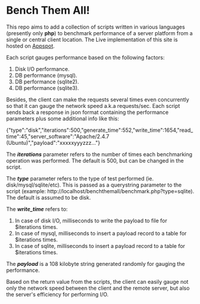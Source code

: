Bench Them All!
===============

This repo aims to add a collection of scripts written in various languages (presently only **php**) to benchmark performance of a server platform from a single or central client location. The Live implementation of this site is hosted on <a href="http://hostmetric.appspot.com/">Appspot</a>.

Each script gauges performance based on the following factors:

1. Disk I/O performance.
2. DB performance (mysql).
3. DB performance (sqlite2).
4. DB performance (sqlite3).

Besides, the client can make the requests several times even concurrently so that it can gauge the network speed a.k.a requests/sec. Each script sends back a response in json format containing the performance parameters  plus some additional info like this:

{"type":"disk","iterations":500,"generate_time":552,"write_time":1654,"read_time":45,"server_software":"Apache\/2.4.7 (Ubuntu)","payload":"xxxxxyyyzzz..."}

The ***iterations*** parameter refers to the number of times each benchmarking operation was performed. The default is 500, but can be changed in the script.

The ***type*** parameter refers to the type of test performed (ie. disk/mysql/sqlite/etc). This is passed as a querystring parameter to the script (example: http://localhost/benchthemall/benchmark.php?type=sqlite). The default is assumed to be disk.

The ***write_time*** refers to:
1. In case of disk I/O, milliseconds to write the payload to file for $iterations times.
2. In case of mysql, milliseconds to insert a payload record to a table for $iterations times.
3. In case of sqlite, milliseconds to insert a payload record to a table for $iterations times.

The ***payload*** is a 108 kilobyte string generated randomly for gauging the performance.

Based on the return value from the scripts, the client can easily gauge not only the network speed between the client and the remote server, but also the server's efficiency for performing I/O.
